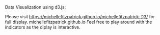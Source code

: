 Data Visualization using d3.js:

Please visit https://michellefitzpatrick.github.io/michellefitzpatrick-D3/ for full display. michellefitzpatrick.github.io
Feel free to play around with the indicators as the diplay is interactive.
